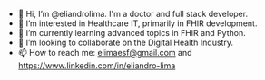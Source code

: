 - 👋 Hi, I’m @eliandrolima. I'm a doctor and full stack developer.
- 👀 I’m interested in Healthcare IT, primarily in FHIR development.
- 🌱 I’m currently learning advanced topics in FHIR and Python.
- 💞️ I’m looking to collaborate on the Digital Health Industry.
- 📫 How to reach me: elimaesf@gmail.com and https://www.linkedin.com/in/eliandro-lima

<!---
eliandrolima/eliandrolima is a ✨ special ✨ repository because its `README.md` (this file) appears on your GitHub profile.
You can click the Preview link to take a look at your changes.
--->
